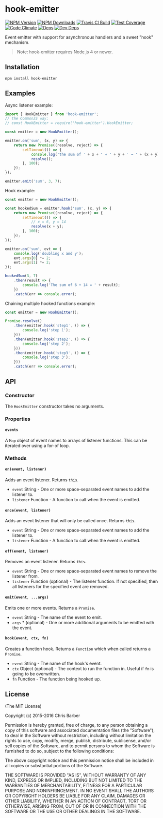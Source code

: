 # hook-emitter

[![NPM Version][npm-image]][npm-url]
[![NPM Downloads][downloads-image]][downloads-url]
[![Travis CI Build][travis-image]][travis-url]
[![Test Coverage][coveralls-image]][coveralls-url]
[![Code Climate][codeclimate-image]][codeclimate-url]
[![Deps][david-image]][david-url]
[![Dev Deps][david-dev-image]][david-dev-url]

Event emitter with support for asynchronous handlers and a sweet "hook"
mechanism.

> Note: hook-emitter requires Node.js 4 or newer.

## Installation

	npm install hook-emitter

## Examples

Async listener example:

```javascript
import { HookEmitter } from 'hook-emitter';
// the CommonJS way:
// const HookEmitter = require('hook-emitter').HookEmitter;

const emitter = new HookEmitter();

emitter.on('sum', (x, y) => {
	return new Promise((resolve, reject) => {
		setTimeout(() => {
			console.log('the sum of ' + x + ' + ' + y + ' = ' + (x + y));
			resolve();
		}, 100);
	});
});

emitter.emit('sum', 3, 7);
```

Hook example:

```javascript
const emitter = new HookEmitter();

const hookedSum = emitter.hook('sum', (x, y) => {
	return new Promise((resolve, reject) => {
		setTimeout(() => {
			// x = 6, y = 14
			resolve(x + y);
		}, 100);
	});
});

emitter.on('sum', evt => {
	console.log('doubling x and y');
	evt.args[0] *= 2;
	evt.args[1] *= 2;
});

hookedSum(3, 7)
	.then(result => {
		console.log('The sum of 6 + 14 = ' + result);
	})
	.catch(err => console.error);
```

Chaining multiple hooked functions example:

```javascript
const emitter = new HookEmitter();

Promise.resolve()
	.then(emitter.hook('step1', () => {
		console.log('step 1');
	}))
	.then(emitter.hook('step2', () => {
		console.log('step 2');
	}))
	.then(emitter.hook('step3', () => {
		console.log('step 3');
	}))
	.catch(err => console.error);
```

## API

### Constructor

The `HookEmitter` constructor takes no arguments.

### Properties

#### `events`

A `Map` object of event names to arrays of listener functions. This can be iterated
over using a for-of loop.

### Methods

#### `on(event, listener)`

Adds an event listener. Returns `this`.

 * `event` String - One or more space-separated event names to add the listener to.
 * `listener` Function - A function to call when the event is emitted.

#### `once(event, listener)`

Adds an event listener that will only be called once. Returns `this`.

 * `event` String - One or more space-separated event names to add the listener to.
 * `listener` Function - A function to call when the event is emitted.

#### `off(event, listener)`

Removes an event listener. Returns `this`.

 * `event` String - One or more space-separated event names to remove the listener from.
 * `listener` Function (optional) - The listener function. If not specified,
   then all listeners for the specified event are removed.

#### `emit(event, ...args)`

Emits one or more events. Returns a `Promise`.

 * `event` String - The name of the event to emit.
 * `args` * (optional) - One or more additional arguments to be emitted with the event.

#### `hook(event, ctx, fn)`

Creates a function hook. Returns a `Function` which when called returns a `Promise`.

 * `event` String - The name of the hook's event.
 * `ctx` Object (optional) - The context to run the function in. Useful if `fn` is
   going to be overwritten.
 * `fn` Function - The function being hooked up.

## License

(The MIT License)

Copyright (c) 2015-2016 Chris Barber

Permission is hereby granted, free of charge, to any person obtaining a copy
of this software and associated documentation files (the "Software"), to deal
in the Software without restriction, including without limitation the rights
to use, copy, modify, merge, publish, distribute, sublicense, and/or sell
copies of the Software, and to permit persons to whom the Software is
furnished to do so, subject to the following conditions:

The above copyright notice and this permission notice shall be included in
all copies or substantial portions of the Software.

THE SOFTWARE IS PROVIDED "AS IS", WITHOUT WARRANTY OF ANY KIND, EXPRESS OR
IMPLIED, INCLUDING BUT NOT LIMITED TO THE WARRANTIES OF MERCHANTABILITY,
FITNESS FOR A PARTICULAR PURPOSE AND NONINFRINGEMENT. IN NO EVENT SHALL THE
AUTHORS OR COPYRIGHT HOLDERS BE LIABLE FOR ANY CLAIM, DAMAGES OR OTHER
LIABILITY, WHETHER IN AN ACTION OF CONTRACT, TORT OR OTHERWISE, ARISING FROM,
OUT OF OR IN CONNECTION WITH THE SOFTWARE OR THE USE OR OTHER DEALINGS IN
THE SOFTWARE.

[npm-image]: https://img.shields.io/npm/v/hook-emitter.svg
[npm-url]: https://npmjs.org/package/hook-emitter
[downloads-image]: https://img.shields.io/npm/dm/hook-emitter.svg
[downloads-url]: https://npmjs.org/package/hook-emitter
[travis-image]: https://img.shields.io/travis/cb1kenobi/hook-emitter.svg
[travis-url]: https://travis-ci.org/cb1kenobi/hook-emitter
[coveralls-image]: https://img.shields.io/coveralls/cb1kenobi/hook-emitter/master.svg
[coveralls-url]: https://coveralls.io/r/cb1kenobi/hook-emitter
[codeclimate-image]: https://img.shields.io/codeclimate/github/cb1kenobi/hook-emitter.svg
[codeclimate-url]: https://codeclimate.com/github/cb1kenobi/hook-emitter
[david-image]: https://img.shields.io/david/cb1kenobi/hook-emitter.svg
[david-url]: https://david-dm.org/cb1kenobi/hook-emitter
[david-dev-image]: https://img.shields.io/david/dev/cb1kenobi/hook-emitter.svg
[david-dev-url]: https://david-dm.org/cb1kenobi/hook-emitter#info=devDependencies
